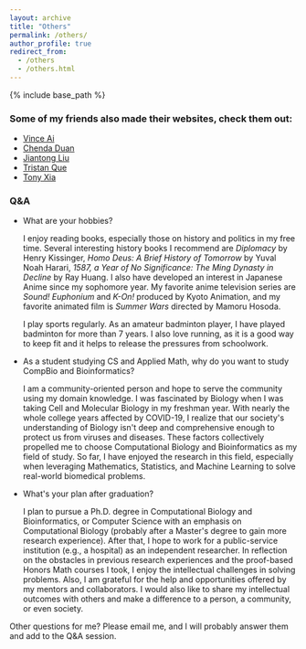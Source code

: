 ```yaml
---
layout: archive
title: "Others"
permalink: /others/
author_profile: true
redirect_from:
  - /others
  - /others.html
---
```


{% include base_path %}


### Some of my friends also made their websites, check them out:
- [Vince Ai](https://vince-ai.github.io/)
- [Chenda Duan](https://chendaduan.com/)
- [Jiantong Liu](https://jiantongliu.github.io/)
- [Tristan Que](https://tristan816la.github.io/)
- [Tony Xia](https://tonyxia2001.github.io/)


### Q&A
* What are your hobbies?

  I enjoy reading books, especially those on history and politics in my free time. Several interesting history books I recommend are *Diplomacy* by Henry Kissinger, *Homo Deus: A Brief History of Tomorrow* by Yuval Noah Harari, *1587, a Year of No Significance: The Ming Dynasty in Decline* by Ray Huang. I also have developed an interest in Japanese Anime since my sophomore year. My favorite anime television series are *Sound! Euphonium* and *K-On!* produced by Kyoto Animation, and my favorite animated film is *Summer Wars* directed by Mamoru Hosoda. 

  I play sports regularly. As an amateur badminton player, I have played badminton for more than 7 years. I also love running, as it is a good way to keep fit and it helps to release the pressures from schoolwork.


* As a student studying CS and Applied Math, why do you want to study CompBio and Bioinformatics?

  I am a community-oriented person and hope to serve the community using my domain knowledge. I was fascinated by Biology when I was taking Cell and Molecular Biology in my freshman year. With nearly the whole college years affected by COVID-19, I realize that our society's understanding of Biology isn't deep and comprehensive enough to protect us from viruses and diseases. These factors collectively propelled me to choose Computational Biology and Bioinformatics as my field of study. So far, I have enjoyed the research in this field, especially when leveraging Mathematics, Statistics, and Machine Learning to solve real-world biomedical problems.

* What's your plan after graduation?

  I plan to pursue a Ph.D. degree in Computational Biology and Bioinformatics, or Computer Science with an emphasis on Computational Biology (probably after a Master's degree to gain more research experience). After that, I hope to work for a public-service institution (e.g., a hospital) as an independent researcher. In reflection on the obstacles in previous research experiences and the proof-based Honors Math courses I took, I enjoy the intellectual challenges in solving problems. Also, I am grateful for the help and opportunities offered by my mentors and collaborators. I would also like to share my intellectual outcomes with others and make a difference to a person, a community, or even society.


Other questions for me? Please email me, and I will probably answer them and add to the Q&A session. 